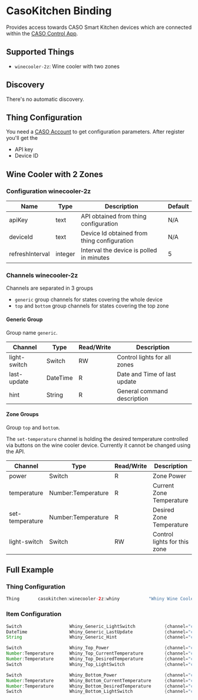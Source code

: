 # CasoKitchen Binding

Provides access towards CASO Smart Kitchen devices which are connected within the [CASO Control App](https://www.casocontrol.de/).
 
## Supported Things

- `winecooler-2z`: Wine cooler with two zones

## Discovery

There's no automatic discovery.

## Thing Configuration

You need a [CASO Account](https://www.casoapp.com/Account/Create) to get configuration parameters.
After register you'll get the

- API key
- Device ID 

## Wine Cooler with 2 Zones 

### Configuration winecooler-2z

| Name            | Type    | Description                                          | Default | 
|-----------------|---------|------------------------------------------------------|---------|
| apiKey          | text    | API obtained from thing configuration                | N/A     |
| deviceId        | text    | Device Id obtained from thing configuration          | N/A     |
| refreshInterval | integer | Interval the device is polled in minutes             | 5       |

### Channels winecooler-2z

Channels are separated in 3 groups

- `generic` group channels for states covering the whole device
- `top` and `bottom` group channels for states covering the top zone

#### Generic Group 

Group name `generic`.

| Channel       | Type     | Read/Write | Description                  |
|---------------|----------|------------|------------------------------|
| light-switch  | Switch   | RW         | Control lights for all zones |
| last-update   | DateTime | R          | Date and Time of last update |
| hint          | String   | R          | General command description  |

#### Zone Groups

Group `top` and `bottom`.

The `set-temperature` channel is holding the desired temperature controlled via buttons on the wine cooler device.
Currently it cannot be changed using the API.

| Channel          | Type                  | Read/Write | Description                  |
|------------------|-----------------------|------------|------------------------------|
| power            | Switch                | R          | Zone Power                   |
| temperature      | Number:Temperature    | R          | Current Zone Temperature     |
| set-temperature  | Number:Temperature    | R          | Desired Zone Temperature     |
| light-switch     | Switch                | RW         | Control lights for this zone |

## Full Example

### Thing Configuration

```java
Thing       casokitchen:winecooler-2z:whiny           "Whiny Wine Cooler"        [ apiKey="ABC", deviceId="XYZ" ]
```

### Item Configuration

```java
Switch                  Whiny_Generic_LightSwitch           {channel="casokitchen:winecooler-2z:whiny:generic#light-switch" }
DateTime                Whiny_Generic_LastUpdate            {channel="casokitchen:winecooler-2z:whiny:generic#last-update" }
String                  Whiny_Generic_Hint                  {channel="casokitchen:winecooler-2z:whiny:generic#hint" }

Switch                  Whiny_Top_Power                     {channel="casokitchen:winecooler-2z:whiny:top#power" }
Number:Temperature      Whiny_Top_CurrentTemperature        {channel="casokitchen:winecooler-2z:whiny:top#temperature" }
Number:Temperature      Whiny_Top_DesiredTemperature        {channel="casokitchen:winecooler-2z:whiny:top#set-temperature" }
Switch                  Whiny_Top_LightSwitch               {channel="casokitchen:winecooler-2z:whiny:top#light-switch" }

Switch                  Whiny_Bottom_Power                  {channel="casokitchen:winecooler-2z:whiny:bottom#power" }
Number:Temperature      Whiny_Bottom_CurrentTemperature     {channel="casokitchen:winecooler-2z:whiny:bottom#temperature" }
Number:Temperature      Whiny_Bottom_DesiredTemperature     {channel="casokitchen:winecooler-2z:whiny:bottom#set-temperature" }
Switch                  Whiny_Bottom_LightSwitch            {channel="casokitchen:winecooler-2z:whiny:bottom#light-switch" }
```
